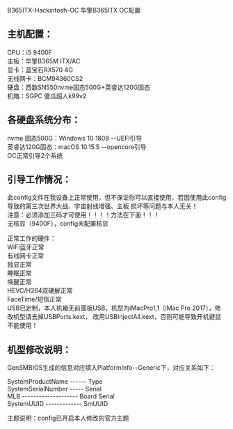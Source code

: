 B365ITX-Hackintosh-OC 华擎B365ITX OC配置

主机配置：
------------------------	
CPU：i5 9400F</br>
主板：华擎B365M ITX/AC</br>
显卡：蓝宝石RX570 4G</br>
无线网卡：BCM94360CS2</br>
硬盘：西数SN550nvme固态500G+英睿达120G固态</br>
机箱：SGPC 傻瓜超人k99v2</br>


各硬盘系统分布：
------------------------	
nvme  固态500G：Windows 10 1809 --UEFI引导</br>
英睿达120G固态：macOS 10.15.5 --opencore引导</br>
OC正常引导2个系统</br>

引导工作情况：
------------------------	
此config文件在我设备上正常使用，但不保证你可以直接使用，若因使用此config导致的第三次世界大战、宇宙射线增强、主板
损坏等问题与本人无关！</br>
注意：必须添加三码才可使用！！！！方法在下面！！！</br>
     无核显（9400F），config未配置核显</br>

正常工作的硬件：</br>
WiFi蓝牙正常</br>
有线网卡正常</br>
独显正常</br>
睡眠正常</br>
唤醒正常</br>
HEVC/H264双硬解正常</br>
FaceTime/短信正常</br>
USB已定制，本人机箱无前面板USB，机型为iMacPro1,1（iMac Pro 2017），修改机型请去掉USBPorts.kext，
改用USBInjectAll.kext，否则可能导致开机键鼠不能使用！</br>

	
机型修改说明：
------------------------	
GenSMBIOS生成的信息对应填入PlatformInfo--Generic下，对应关系如下：</br>

SystemProductName ------ Type</br>
SystemSerialNumber ----- Serial</br>
MLB -------------------- Board Serial</br>
SystemUUID ------------- SmUUID</br>
	
主题说明：config已开启本人修改的官方主题